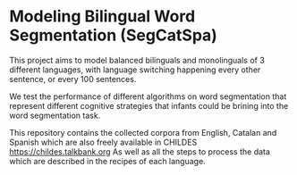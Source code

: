 # Modeling Bilingual Word Segmentation (SegCatSpa)

This project aims to model balanced bilinguals and monolinguals of 3 different languages, with language switching happening every other sentence, or every 100 sentences.  

We test the performance of different algorithms on word segmentation that represent different cognitive strategies that infants could be brining into the word segmentation task.


This repository contains the collected corpora from English, Catalan and Spanish which are also freely available in CHILDES https://childes.talkbank.org As well as all the steps to process the data which are described in the recipes of each language.

